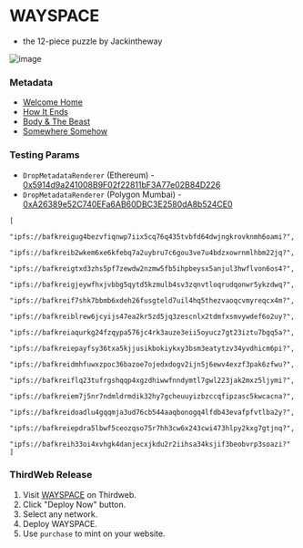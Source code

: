 # WAYSPACE

- the 12-piece puzzle by Jackintheway

![image](https://user-images.githubusercontent.com/23249402/190872568-4bd2572d-4889-433a-8325-3ffc0de8ef02.png)

### Metadata

- [Welcome Home](https://ipfs.io/ipfs/bafyreicngdorfolbpfqlqg5lmjyvgiosspdq7cz34l5zaystkdeajsljfi/metadata.json)
- [How It Ends](https://ipfs.io/ipfs/bafyreid6aelb2wb46ujssncbbclbtuzkwmgtbjiiwor3ajon4lgh5x2qzi/metadata.json)
- [Body & The Beast](https://ipfs.io/ipfs/bafyreigar3lcpqzzpiivmjv6vwzhedskzmlusop2cmclqrh3atwtopkmki/metadata.json)
- [Somewhere Somehow](https://ipfs.io/ipfs/bafyreiab463job4ctsodtlfsfdfqfgejxkurrluz43xgipeezrqtjrr2vu/metadata.json)

### Testing Params

- `DropMetadataRenderer` (Ethereum) - [0x5914d9a241008B9F02f22811bF3A77e02B84D226](https://etherscan.io/address/0x5914d9a241008b9f02f22811bf3a77e02b84d226#code)
- `DropMetadataRenderer` (Polygon Mumbai) - [0xA26389e52C740EFa6AB60DBC3E2580dA8b524CE0](https://mumbai.polygonscan.com/address/0xA26389e52C740EFa6AB60DBC3E2580dA8b524CE0#code)

```
[
    "ipfs://bafkreigug4bezvfiqnwp7iix5cq76q435tvbfd64dwjngkrovknmh6oami?",
    "ipfs://bafkreib2wkem6xe6kfebq7a2uybru7c6gou3ve7u4bdzxowrnmlhbm22jq?",
    "ipfs://bafkreigtxd3zhs5pf7zewdw2nzmw5fb5ihpbeysx5anjul3hwflvon6os4?",
    "ipfs://bafkreigjeywfhxjvbbg5qytd5kzmulb4sv3zqnvtloqrudqonwr5ykzdwq?",
    "ipfs://bafkreif7shk7bbmb6xdeh26fusgteld7uil4hq5thezvaoqcvmyreqcx4m?",
    "ipfs://bafkreiblrew6jcyijs47ea2kr5zd5jq3zescnlx2tdmfxsmvywdef6o2uy?",
    "ipfs://bafkreiaqurkg24fzqypa576jc4rk3auze3eii5oyucz7gt23iztu7bgq5a?",
    "ipfs://bafkreiepayfsy36txa5kjjusikbokiykxy3bsm3eatytzv34yvdhicm6pi?",
    "ipfs://bafkreidmhfuwxzpoc36bazoe7ojedxdogv2ijn5j6ewv4exzf3pak6zfwu?",
    "ipfs://bafkreiflq23tufrgshqqp4xgzdhiwwfnndymtl7gwl223jak2mxz5ljymi?",
    "ipfs://bafkreiem7j5nr7ndmldrmdik32hy7gcheuuyizbzccqfipzasc5kwcacna?",
    "ipfs://bafkreidoadlu4gqqmja3ud76cb544aaqbonogq4lfdb43evafpfvtlba2y?",
    "ipfs://bafkreiepdra5lbwf5ceozqso75r7hh3cw6x243cwi473hlpy2kxg7gtjnq?",
    "ipfs://bafkreih33oi4xvhgk4danjecxjkdu2r2iihsa34ksjif3beobvrp3soazi?"
]
```

### ThirdWeb Release

1. Visit [WAYSPACE](https://thirdweb.com/sweetman.eth/WAYSPACE) on Thirdweb.
1. Click "Deploy Now" button.
1. Select any network.
1. Deploy WAYSPACE.
1. Use `purchase` to mint on your website.
